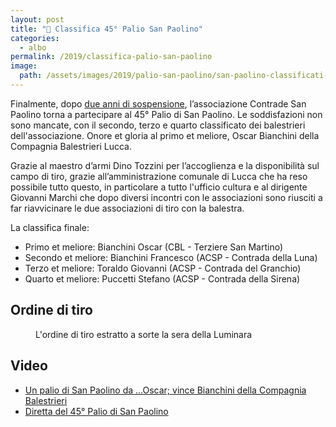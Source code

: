 ```yaml
---
layout: post
title: "🎯 Classifica 45° Palio San Paolino"
categories:
  - albo
permalink: /2019/classifica-palio-san-paolino
image:
  path: /assets/images/2019/palio-san-paolino/san-paolino-classificati-acsp.jpg
---
```


Finalmente, dopo [due anni di sospensione](/2018/palio-san-paolino),
l’associazione Contrade San Paolino torna a partecipare al 45° Palio di San
Paolino. Le soddisfazioni non sono mancate, con il secondo, terzo e quarto
classificato dei balestrieri dell'associazione. Onore et gloria al primo et
meliore, Oscar Bianchini della Compagnia Balestrieri Lucca.

<!-- more -->

Grazie al maestro d’armi Dino Tozzini per l’accoglienza e la disponibilità sul
campo di tiro, grazie all’amministrazione comunale di Lucca che ha reso
possibile tutto questo, in particolare a tutto l'ufficio cultura e al dirigente
Giovanni Marchi che dopo diversi incontri con le associazioni sono riusciti a
far riavvicinare le due associazioni di tiro con la balestra.

La classifica finale:

* Primo et meliore: Bianchini Oscar (CBL - Terziere San Martino)
* Secondo et meliore: Bianchini Francesco (ACSP - Contrada della Luna)
* Terzo et meliore: Toraldo Giovanni (ACSP - Contrada del Granchio)
* Quarto et meliore: Puccetti Stefano (ACSP - Contrada della Sirena)

## Ordine di tiro

<figure class="align-center">
  <a href="{{ 'assets/images/2019/palio-san-paolino/ordine-tiro-estratto-san-paolino-2019.jpg' | absolute_url }}">
    <img src="{{ 'assets/images/2019/palio-san-paolino/ordine-tiro-estratto-san-paolino-2019.jpg' | absolute_url }}" alt="">
  </a>
  <figcaption>L'ordine di tiro estratto a sorte la sera della Luminara</figcaption>
</figure>

## Video

* [Un palio di San Paolino da ...Oscar; vince Bianchini della Compagnia Balestrieri](https://youtu.be/qedpEb6INLE)
* [Diretta del 45° Palio di San Paolino](https://youtu.be/aIWUnILTX24)
